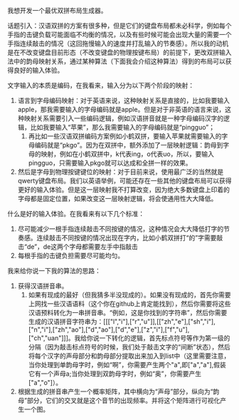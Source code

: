 我想开发一个最优双拼布局生成器。

话题引入：汉语双拼的方案有很多种，但是它们的键盘布局都未必科学，例如每个手指的击键负载可能面临不均衡的情况，以及有些时候可能会出现大量的需要一个手指连续敲击的情况（这回拖慢输入的速度并打乱输入的节奏感）。所以我的动机是在不改变键盘目前形态（不改变键盘的物理按键布局）的前提下，更改双拼输入法中的韵母映射关系，通过某种算法（下面我会介绍这种算法）得到的布局可以获得良好的输入体验。

文字输入的本质是编码，在我看来，输入分为以下两个阶段的映射：
1. 语言到字母编码映射：对于英语来说，这种映射关系是直接的，比如我要输入apple，那我需要输入的字母编码就是apple。但是对于非英语的语言来说，这种映射关系需要引入一些编码逻辑，例如汉语拼音就是一种字母编码汉字的逻辑，比如我要输入“苹果”，那么我需要输入的字母编码就是“pingguo”；
	1. 再比如一些汉语双拼编码方案例如小鹤双拼，要输入苹果就需要输入的字母编码就是“pkgo”。因为在双拼中，额外添加了一层映射逻辑：韵母到字母的映射，例如在小鹤双拼中，k代表ing，o代表uo，所以，要输入pingguo，只需要输入pkgo就可以达成和全拼一样的效果。
2. 然后是字母到物理按键键位的映射：对于目前来说，使用最广泛的当然就是qwerty键盘布局。我们以英语举例，可能还存在一些其他的键盘布局可以获得更好的输入体验。但是这一层映射我不打算改变，因为绝大多数键盘上印着的字母都是固定位置，如果改变这一层映射逻辑，将会使通用性大大降低。


什么是好的输入体验。在我看来有以下几个标准：
1. 尽可能减少一根手指连续敲击不同按键的情况，这种情况会大大降低打字的节奏感。连续敲击不同按键的情况出现在字内，比如小鹤双拼打“的”字需要敲击“de”，de这两个字母都需要左手中指敲击
2. 每根手指的击键负担需要尽可能均匀。


我来给你说一下我的算法的思路：
1. 获得汉语拼音串。
   1. 如果有现成的最好（但我猜多半没现成的）。如果没有现成的，首先你需要上网找一些汉语语料（这个你在github上肯定能找到），然后你需要将这些汉语预料转化为一串拼音串。“例如，这是你找到的字符串”，然后你需要生成的汉语拼音字符串为：[[["l","i"],["r","u"]],[["zh","e"],["sh","i"],["n","i"],["zh","ao"],["d","ao"],["d","e"],["z","i"],["f","u"],["ch","uan"]]]。我给你说一下转化的逻辑，首先标点符号等作为第一级的分隔（因为敲击标点符号的时候，我们处于敲击文字的“间断”状态），然后将每个汉字的声母部分和韵母部分提取出来加入到list中（这里需要注意，当你处理到单韵母字时，例如“啊”，你需要产生两个"a",即["a","a"],假装它有一个声母a;当你处理到双韵母字时，例如“奥”，你需要产生["a","o"]）。
2. 根据生成的拼音串产生一个概率矩阵，其中横向为“声母”部分，纵向为“韵母”部分，它们的交叉就是这个音节的出现频率。并将这个矩阵进行可视化产生一个图。
